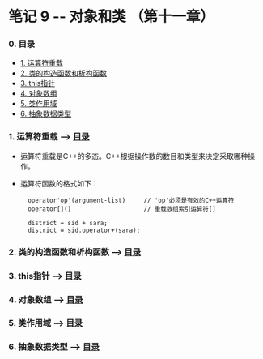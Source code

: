 # 笔记 9 -- 对象和类    （第十一章）

### <span id = "0">0. 目录</span>
* [1. 运算符重载](#1)
* [2. 类的构造函数和析构函数](#2)
* [3. this指针](#3)
* [4. 对象数组](#4)
* [5. 类作用域](#5)
* [6. 抽象数据类型](#6)

### <span id = "1">1. 运算符重载</span> --> [目录](#0)
* 运算符重载是C++的多态。C++根据操作数的数目和类型来决定采取哪种操作。

* 运算符函数的格式如下：

        operator'op'(argument-list)     // 'op'必须是有效的C++运算符
        operator[]()                    // 重载数组索引运算符[]

        district = sid + sara;
        district = sid.operator+(sara);

### <span id = "2">2. 类的构造函数和析构函数</span> --> [目录](#0)


### <span id = "3">3. this指针</span> --> [目录](#0)


### <span id = "4">4. 对象数组</span> --> [目录](#0)


### <span id = "5">5. 类作用域</span> --> [目录](#0)


### <span id = "6">6. 抽象数据类型</span> --> [目录](#0)

